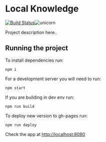 # Local Knowledge
[![Build Status](https://travis-ci.org/RamonGebben/local-wisdom.svg?branch=master)](https://travis-ci.org/RamonGebben/local-wisdom)![unicorn](https://img.shields.io/badge/unicorn-approved-ff69b4.svg)

Project description here..


## Running the project

To install dependencies run:
```
npm i
```

For a development server you will need to run:
```
npm start
```

If you are building in dev env run:
```
npm run build
```

To deploy new version to gh-pages run:

```
npm run deploy
```

Check the app at [http://localhost:8080](http://localhost:8080)
